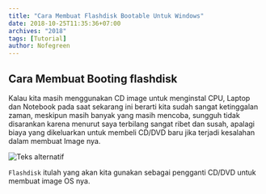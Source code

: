 ```yaml
---
title: "Cara Membuat Flashdisk Bootable Untuk Windows"
date: 2018-10-25T11:35:36+07:00
archives: "2018"
tags: [Tutorial]
author: Nofegreen
---
```

## Cara Membuat Booting flashdisk
Kalau kita masih menggunakan CD image untuk menginstal CPU, Laptop dan Notebook pada saat sekarang ini berarti kita sudah sangat ketinggalan zaman, meskipun masih banyak yang masih mencoba, sungguh tidak disarankan karena menurut saya terbilang sangat ribet dan susah, apalagi biaya yang dikeluarkan untuk membeli CD/DVD baru jika terjadi kesalahan dalam membuat Image nya.

![Teks alternatif](/img/menu/tutorial.png)

`Flashdisk` itulah yang akan kita gunakan sebagai pengganti CD/DVD untuk membuat image OS nya.